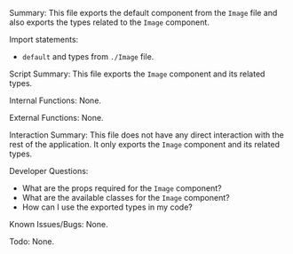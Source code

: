Summary:
This file exports the default component from the `Image` file and also exports the types related to the `Image` component.

Import statements:
- `default` and types from `./Image` file.

Script Summary:
This file exports the `Image` component and its related types.

Internal Functions:
None.

External Functions:
None.

Interaction Summary:
This file does not have any direct interaction with the rest of the application. It only exports the `Image` component and its related types.

Developer Questions:
- What are the props required for the `Image` component?
- What are the available classes for the `Image` component?
- How can I use the exported types in my code? 

Known Issues/Bugs:
None.

Todo:
None.